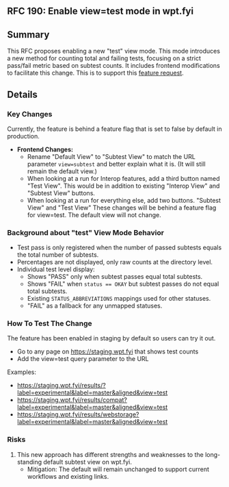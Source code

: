 ## RFC 190: Enable view=test mode in wpt.fyi

## Summary
This RFC proposes enabling a new "test" view mode. This mode introduces a new method for counting total and failing tests, focusing on a strict pass/fail metric based on subtest counts. It includes frontend modifications to facilitate this change. This is to support this [feature request](https://github.com/web-platform-tests/wpt.fyi/issues/3740).

## Details

### Key Changes
Currently, the feature is behind a feature flag that is set to false by default in production.
* **Frontend Changes:**
   - Rename "Default View" to "Subtest View" to match the URL parameter `view=subtest` and better explain what it is. (It will still remain the default view.)
   - When looking at a run for Interop features, add a third button named "Test View". This would be in addition to existing "Interop View" and "Subtest View" buttons.
   - When looking at a run for everything else, add two buttons. "Subtest View" and "Test View"
These changes will be behind a feature flag for view=test. The default view will not change.

### Background about "test" View Mode Behavior
* Test pass is only registered when the number of passed subtests equals the total number of subtests.
* Percentages are not displayed, only raw counts at the directory level.
* Individual test level display:
    - Shows "PASS" only when subtest passes equal total subtests.
    - Shows "FAIL" when `status == OKAY` but subtest passes do not equal total subtests.
    - Existing `STATUS_ABBREVIATIONS` mappings used for other statuses.
    - "FAIL" as a fallback for any unmapped statuses.

### How To Test The Change

The feature has been enabled in staging by default so users can try it out.

- Go to any page on https://staging.wpt.fyi that shows test counts
- Add the view=test query parameter to the URL

Examples:
- https://staging.wpt.fyi/results/?label=experimental&label=master&aligned&view=test
- https://staging.wpt.fyi/results/compat?label=experimental&label=master&aligned&view=test
- https://staging.wpt.fyi/results/webstorage?label=experimental&label=master&aligned&view=test


### Risks

1. This new approach has different strengths and weaknesses to the long-standing default subtest view on wpt.fyi.
    - Mitigation: The default will remain unchanged to support current workflows and existing links.
